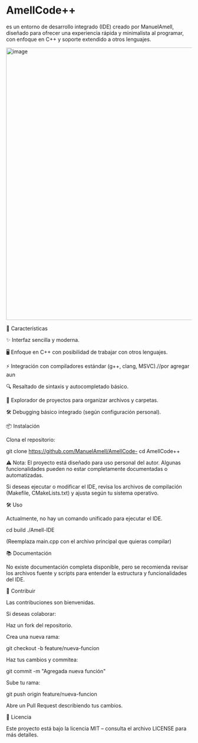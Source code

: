 # AmellCode++

es un entorno de desarrollo integrado (IDE) creado por ManuelAmell, diseñado para ofrecer una experiencia rápida y minimalista al programar, con enfoque en C++ y soporte extendido a otros lenguajes.

<img width="1110" height="737" alt="image" src="https://github.com/user-attachments/assets/f6bea6a7-c23b-4582-a35e-dec770e4b261" />


🚀 Características

✨ Interfaz sencilla y moderna.

🖥️ Enfoque en C++ con posibilidad de trabajar con otros lenguajes.

⚡ Integración con compiladores estándar (g++, clang, MSVC).//por agregar aun 

🔍 Resaltado de sintaxis y autocompletado básico.

📂 Explorador de proyectos para organizar archivos y carpetas.

🛠️ Debugging básico integrado (según configuración personal).

📦 Instalación

Clona el repositorio:

git clone https://github.com/ManuelAmell/AmellCode-
cd AmellCode++


⚠️ Nota: El proyecto está diseñado para uso personal del autor. Algunas funcionalidades pueden no estar completamente documentadas o automatizadas.

Si deseas ejecutar o modificar el IDE, revisa los archivos de compilación (Makefile, CMakeLists.txt) y ajusta según tu sistema operativo.

🛠️ Uso

Actualmente, no hay un comando unificado para ejecutar el IDE.

cd build 
./Amell-IDE


(Reemplaza main.cpp con el archivo principal que quieras compilar)

📚 Documentación

No existe documentación completa disponible, pero se recomienda revisar los archivos fuente y scripts para entender la estructura y funcionalidades del IDE.

🤝 Contribuir

Las contribuciones son bienvenidas.

Si deseas colaborar:

Haz un fork del repositorio.

Crea una nueva rama:

git checkout -b feature/nueva-funcion


Haz tus cambios y commitea:

git commit -m "Agregada nueva función"


Sube tu rama:

git push origin feature/nueva-funcion


Abre un Pull Request describiendo tus cambios.

📄 Licencia

Este proyecto está bajo la licencia MIT – consulta el archivo LICENSE para más detalles.
